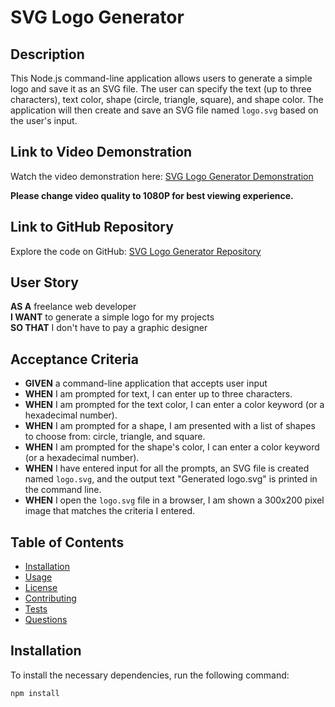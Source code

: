# SVG Logo Generator

## Description

This Node.js command-line application allows users to generate a simple logo and save it as an SVG file. The user can specify the text (up to three characters), text color, shape (circle, triangle, square), and shape color. The application will then create and save an SVG file named `logo.svg` based on the user's input.

## Link to Video Demonstration

Watch the video demonstration here: [SVG Logo Generator Demonstration](https://drive.google.com/file/d/1Krsv0T3vEDFNzyZzRhzKbdCoJLMZq8vU/view?pli=1)

**Please change video quality to 1080P for best viewing experience.**

## Link to GitHub Repository

Explore the code on GitHub: [SVG Logo Generator Repository](https://github.com/chrispychips12/potential-enigma)

## User Story

**AS A** freelance web developer  
**I WANT** to generate a simple logo for my projects  
**SO THAT** I don't have to pay a graphic designer

## Acceptance Criteria

- **GIVEN** a command-line application that accepts user input
- **WHEN** I am prompted for text, I can enter up to three characters.
- **WHEN** I am prompted for the text color, I can enter a color keyword (or a hexadecimal number).
- **WHEN** I am prompted for a shape, I am presented with a list of shapes to choose from: circle, triangle, and square.
- **WHEN** I am prompted for the shape's color, I can enter a color keyword (or a hexadecimal number).
- **WHEN** I have entered input for all the prompts, an SVG file is created named `logo.svg`, and the output text "Generated logo.svg" is printed in the command line.
- **WHEN** I open the `logo.svg` file in a browser, I am shown a 300x200 pixel image that matches the criteria I entered.

## Table of Contents

- [Installation](#installation)
- [Usage](#usage)
- [License](#license)
- [Contributing](#contributing)
- [Tests](#tests)
- [Questions](#questions)

## Installation

To install the necessary dependencies, run the following command:

```bash
npm install
